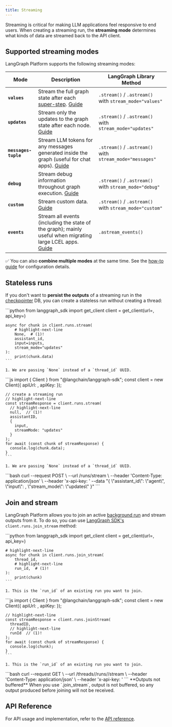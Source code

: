 ```yaml
---
title: Streaming
---
```

Streaming is critical for making LLM applications feel responsive to end users.
When creating a streaming run, the **streaming mode** determines what kinds of data are streamed back to the API client.

## Supported streaming modes

LangGraph Platform supports the following streaming modes:

| Mode                 | Description                                                                                                                                                    | LangGraph Library Method                                                |
|----------------------|----------------------------------------------------------------------------------------------------------------------------------------------------------------|-------------------------------------------------------------------------|
| **`values`**         | Stream the full graph state after each [super-step](https://langchain-ai.github.io/langgraph/concepts/low_level/#graphs). [Guide](../how-tos/streaming#stream-graph-state) | `.stream()` / `.astream()` with `stream_mode="values"`                  |
| **`updates`**        | Stream only the updates to the graph state after each node. [Guide](../how-tos/streaming#stream-graph-state)                                                              | `.stream()` / `.astream()` with `stream_mode="updates"`                 |
| **`messages-tuple`** | Stream LLM tokens for any messages generated inside the graph (useful for chat apps). [Guide](../how-tos/streaming#messages)                                   | `.stream()` / `.astream()` with `stream_mode="messages"`                |
| **`debug`**          | Stream debug information throughout graph execution. [Guide](../how-tos/streaming#debug)                                                                       | `.stream()` / `.astream()` with `stream_mode="debug"`                   |
| **`custom`**         | Stream custom data. [Guide](../../how-tos/streaming#stream-custom-data)                                                                                                                                             | `.stream()` / `.astream()` with `stream_mode="custom"`                  |
| **`events`**         | Stream all events (including the state of the graph); mainly useful when migrating large LCEL apps. [Guide](../how-tos/streaming#stream-events)                       | `.astream_events()`                                                     |

✅ You can also **combine multiple modes** at the same time.  See the [how-to guide](../how-tos/streaming#stream-multiple-modes) for configuration details.

## Stateless runs

If you don't want to **persist the outputs** of a streaming run in the [checkpointer](../../concepts/persistence) DB, you can create a stateless run without creating a thread:

<Tabs>
  <Tab title="Python">
    ```python
    from langgraph_sdk import get_client
    client = get_client(url=<DEPLOYMENT_URL>, api_key=<API_KEY>)
    
    async for chunk in client.runs.stream(
        # highlight-next-line
        None,  # (1)!
        assistant_id,
        input=inputs,
        stream_mode="updates"
    ):
        print(chunk.data)
    ```
    
    1. We are passing `None` instead of a `thread_id` UUID.
  </Tab>
  <Tab title="JavaScript">
    ```js
    import { Client } from "@langchain/langgraph-sdk";
    const client = new Client({ apiUrl: <DEPLOYMENT_URL>, apiKey: <API_KEY> });
    
    // create a streaming run
    // highlight-next-line
    const streamResponse = client.runs.stream(
      // highlight-next-line
      null,  // (1)!
      assistantID,
      {
        input,
        streamMode: "updates"
      }
    );
    for await (const chunk of streamResponse) {
      console.log(chunk.data);
    }
    ```
    
    1. We are passing `None` instead of a `thread_id` UUID.
  </Tab>
  <Tab title="cURL">
    ```bash
    curl --request POST \
    --url <DEPLOYMENT_URL>/runs/stream \
    --header 'Content-Type: application/json' \
    --header 'x-api-key: <API_KEY>'
    --data "{
      \"assistant_id\": \"agent\",
      \"input\": <inputs>,
      \"stream_mode\": \"updates\"
    }"
    ```
  </Tab>
</Tabs>

## Join and stream

LangGraph Platform allows you to join an active [background run](../how-tos/background_run) and stream outputs from it. To do so, you can use [LangGraph SDK's](https://langchain-ai.github.io/langgraph/cloud/reference/sdk/python_sdk_ref/) `client.runs.join_stream` method:

<Tabs>
  <Tab title="Python">
    ```python
    from langgraph_sdk import get_client
    client = get_client(url=<DEPLOYMENT_URL>, api_key=<API_KEY>)
    
    # highlight-next-line
    async for chunk in client.runs.join_stream(
        thread_id,
        # highlight-next-line
        run_id,  # (1)!
    ):
        print(chunk)
    ```
    
    1. This is the `run_id` of an existing run you want to join.
  </Tab>
  <Tab title="JavaScript">
    ```js
    import { Client } from "@langchain/langgraph-sdk";
    const client = new Client({ apiUrl: <DEPLOYMENT_URL>, apiKey: <API_KEY> });
    
    // highlight-next-line
    const streamResponse = client.runs.joinStream(
      threadID,
      // highlight-next-line
      runId  // (1)!
    );
    for await (const chunk of streamResponse) {
      console.log(chunk);
    }
    ```
    
    1. This is the `run_id` of an existing run you want to join.
  </Tab>
  <Tab title="cURL">
    ```bash
    curl --request GET \
    --url <DEPLOYMENT_URL>/threads/<THREAD_ID>/runs/<RUN_ID>/stream \
    --header 'Content-Type: application/json' \
    --header 'x-api-key: <API_KEY>'
    ```
  </Tab>
</Tabs>

<Warning>
  **Outputs not buffered**
  When you use `.join_stream`, output is not buffered, so any output produced before joining will not be received.
</Warning>

## API Reference

For API usage and implementation, refer to the [API reference](../reference/api/api_ref.html#tag/thread-runs/POST/threads/{thread_id}/runs/stream).
